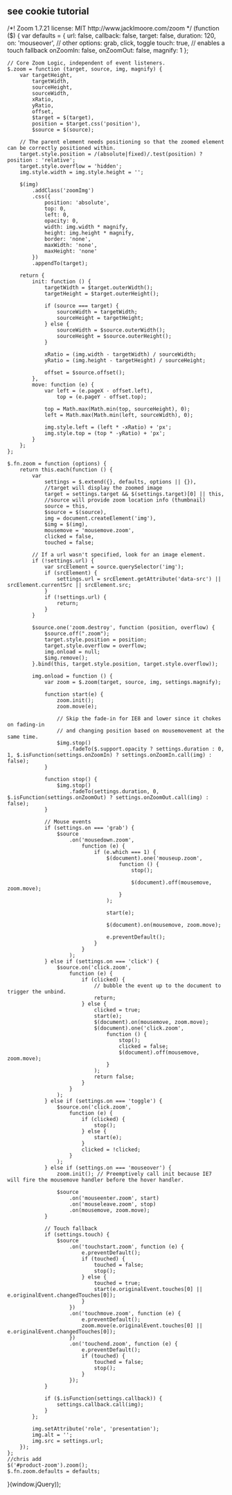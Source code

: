 <h2>see cookie tutorial</h2>
  <!-- https://www.futureplc.com/cookies-policy/ -->
  <!-- // -->
  /*!
	Zoom 1.7.21
	license: MIT
	http://www.jacklmoore.com/zoom
*/
(function ($) {
	var defaults = {
		url: false,
		callback: false,
		target: false,
		duration: 120,
		on: 'mouseover', // other options: grab, click, toggle
		touch: true, // enables a touch fallback
		onZoomIn: false,
		onZoomOut: false,
		magnify: 1
	};

	// Core Zoom Logic, independent of event listeners.
	$.zoom = function (target, source, img, magnify) {
		var targetHeight,
			targetWidth,
			sourceHeight,
			sourceWidth,
			xRatio,
			yRatio,
			offset,
			$target = $(target),
			position = $target.css('position'),
			$source = $(source);

		// The parent element needs positioning so that the zoomed element can be correctly positioned within.
		target.style.position = /(absolute|fixed)/.test(position) ? position : 'relative';
		target.style.overflow = 'hidden';
		img.style.width = img.style.height = '';

		$(img)
			.addClass('zoomImg')
			.css({
				position: 'absolute',
				top: 0,
				left: 0,
				opacity: 0,
				width: img.width * magnify,
				height: img.height * magnify,
				border: 'none',
				maxWidth: 'none',
				maxHeight: 'none'
			})
			.appendTo(target);

		return {
			init: function () {
				targetWidth = $target.outerWidth();
				targetHeight = $target.outerHeight();

				if (source === target) {
					sourceWidth = targetWidth;
					sourceHeight = targetHeight;
				} else {
					sourceWidth = $source.outerWidth();
					sourceHeight = $source.outerHeight();
				}

				xRatio = (img.width - targetWidth) / sourceWidth;
				yRatio = (img.height - targetHeight) / sourceHeight;

				offset = $source.offset();
			},
			move: function (e) {
				var left = (e.pageX - offset.left),
					top = (e.pageY - offset.top);

				top = Math.max(Math.min(top, sourceHeight), 0);
				left = Math.max(Math.min(left, sourceWidth), 0);

				img.style.left = (left * -xRatio) + 'px';
				img.style.top = (top * -yRatio) + 'px';
			}
		};
	};

	$.fn.zoom = function (options) {
		return this.each(function () {
			var
				settings = $.extend({}, defaults, options || {}),
				//target will display the zoomed image
				target = settings.target && $(settings.target)[0] || this,
				//source will provide zoom location info (thumbnail)
				source = this,
				$source = $(source),
				img = document.createElement('img'),
				$img = $(img),
				mousemove = 'mousemove.zoom',
				clicked = false,
				touched = false;

			// If a url wasn't specified, look for an image element.
			if (!settings.url) {
				var srcElement = source.querySelector('img');
				if (srcElement) {
					settings.url = srcElement.getAttribute('data-src') || srcElement.currentSrc || srcElement.src;
				}
				if (!settings.url) {
					return;
				}
			}

			$source.one('zoom.destroy', function (position, overflow) {
				$source.off(".zoom");
				target.style.position = position;
				target.style.overflow = overflow;
				img.onload = null;
				$img.remove();
			}.bind(this, target.style.position, target.style.overflow));

			img.onload = function () {
				var zoom = $.zoom(target, source, img, settings.magnify);

				function start(e) {
					zoom.init();
					zoom.move(e);

					// Skip the fade-in for IE8 and lower since it chokes on fading-in
					// and changing position based on mousemovement at the same time.
					$img.stop()
						.fadeTo($.support.opacity ? settings.duration : 0, 1, $.isFunction(settings.onZoomIn) ? settings.onZoomIn.call(img) : false);
				}

				function stop() {
					$img.stop()
						.fadeTo(settings.duration, 0, $.isFunction(settings.onZoomOut) ? settings.onZoomOut.call(img) : false);
				}

				// Mouse events
				if (settings.on === 'grab') {
					$source
						.on('mousedown.zoom',
							function (e) {
								if (e.which === 1) {
									$(document).one('mouseup.zoom',
										function () {
											stop();

											$(document).off(mousemove, zoom.move);
										}
									);

									start(e);

									$(document).on(mousemove, zoom.move);

									e.preventDefault();
								}
							}
						);
				} else if (settings.on === 'click') {
					$source.on('click.zoom',
						function (e) {
							if (clicked) {
								// bubble the event up to the document to trigger the unbind.
								return;
							} else {
								clicked = true;
								start(e);
								$(document).on(mousemove, zoom.move);
								$(document).one('click.zoom',
									function () {
										stop();
										clicked = false;
										$(document).off(mousemove, zoom.move);
									}
								);
								return false;
							}
						}
					);
				} else if (settings.on === 'toggle') {
					$source.on('click.zoom',
						function (e) {
							if (clicked) {
								stop();
							} else {
								start(e);
							}
							clicked = !clicked;
						}
					);
				} else if (settings.on === 'mouseover') {
					zoom.init(); // Preemptively call init because IE7 will fire the mousemove handler before the hover handler.

					$source
						.on('mouseenter.zoom', start)
						.on('mouseleave.zoom', stop)
						.on(mousemove, zoom.move);
				}

				// Touch fallback
				if (settings.touch) {
					$source
						.on('touchstart.zoom', function (e) {
							e.preventDefault();
							if (touched) {
								touched = false;
								stop();
							} else {
								touched = true;
								start(e.originalEvent.touches[0] || e.originalEvent.changedTouches[0]);
							}
						})
						.on('touchmove.zoom', function (e) {
							e.preventDefault();
							zoom.move(e.originalEvent.touches[0] || e.originalEvent.changedTouches[0]);
						})
						.on('touchend.zoom', function (e) {
							e.preventDefault();
							if (touched) {
								touched = false;
								stop();
							}
						});
				}

				if ($.isFunction(settings.callback)) {
					settings.callback.call(img);
				}
			};

			img.setAttribute('role', 'presentation');
			img.alt = '';
			img.src = settings.url;
		});
	};
	//chris add
	$('#product-zoom').zoom();
	$.fn.zoom.defaults = defaults;
}(window.jQuery));
